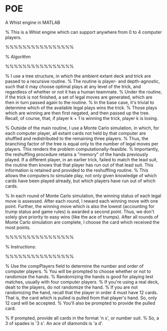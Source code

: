 # POE
A Whist engine in MATLAB

% This is a Whist engine which can support anywhere from 0 to 4 computer players. 

%%%%%%%%%%%%%%%%

% Algorithm

%%%%%%%%%%%%%%%%

% I use a tree structure, in which the ambient extant deck and trick are passed to a recursive routine. 
% The routine is player- and depth-agnostic, such that it may choose optimal plays at any level of the trick, and regardless of whether or not it has a human teammate. 
% Under the routine, if the trick is not finished, a set of legal moves are generated, which are then in turn passed again to the routine. 
% In the base case, it's trivial to determine which of the available legal plays wins the trick. 
% Those plays which are winning are then first negated, and then passed up the tree. Recall, of course, that, if player k + 1 is winning the trick, player k is losing. 

% Outside of the main routine, I use a Monte Carlo simulation, in which, for each computer player, all extant cards not held by that computer are shuffled and redistributed to the remaining three players. 
% Thus, the branching factor of the tree is equal only to the number of legal moves per players. This renders the problem computationally-feasible. 
% Importantly, the reshuffling procedure retains a "memory" of the hands previously played. If a different player, in an earlier trick, failed to match the lead suit, the routine then knows that that player has run out of that lead suit. This information is retained and provided to the reshuffling routine. 
% This allows the computers to simulate play, not only given knowledge of which cards have been played already, but which players have run out of which cards. 

% In each round of Monte Carlo simulation, the winning status of each legal move is assessed. After each round, I reward each winning move with one point. Further, the winning move which is also the lowest (accounting for trump status and game rules) is awarded a second point. Thus, we don't solely give priority to easy wins (like the ace of trumps). After all rounds of Monte Carlo simulation are complete, I choose the card which received the most points.

%%%%%%%%%%%%%%%%

% Instructions: 

%%%%%%%%%%%%%%%%

% Use the compPlayers field to determine the number and order of computer players. 
% You will be prompted to choose whether or not to randomize the hands. 
% Randomizing the hands is good for playing test matches, usually with four computer players. 
% If you're using a real deck, dealt to the players, do not randomize the hand. 
% If you are not randomizing the hand, recall that the player in order 4 must have 12 cards. That is, the card which is pulled is pulled from that player's hand. So, only 12 card will be accepted. 
% You'll also be prompted to provide the pulled card. 

% If prompted, provide all cards in the format 'n s', or number suit. 
% So, a 3 of spades is '3 s'. An ace of diamonds is 'a d'. 
